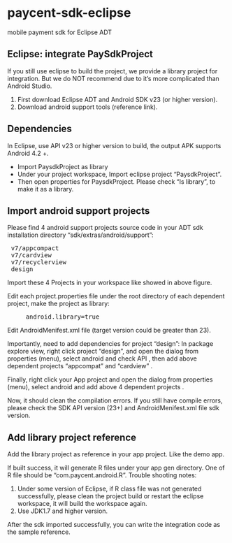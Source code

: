 # paycent-sdk-eclipse
mobile payment sdk for Eclipse ADT


## Eclipse: integrate PaySdkProject

If you still use eclipse to build the project, we provide a library project for integration. But we do NOT recommend due to it’s more complicated than Android Studio. 
1) First download Eclipse ADT and Android SDK v23 (or higher version). 
2) Download android support tools (reference link). 

## Dependencies

In Eclipse, use API v23 or higher version to build, the output APK supports Android 4.2 +.
* Import PaysdkProject as library
* Under your project workspace, Import eclipse project “PaysdkProject”. 
* Then open properties for PaysdkProject. Please check “Is library”, to make it as a library. 

## Import android support projects 

Please find 4 android support projects source code in your ADT sdk installation directory “sdk/extras/android/support”:
<pre>
 v7/appcompact
 v7/cardview
 v7/recyclerview
 design
</pre>
Import these 4 Projects in your workspace like showed in above figure.

Edit each project.properties file under the root directory of each dependent project, make the project as library: 
 <pre>     android.library=true
</pre>
Edit AndroidMenifest.xml file (target version could be greater than 23).

Importantly, need to add dependencies for project “design”: In package explore view, right click project “design”, and open the dialog from properties (menu), select android and check API , then add above dependent projects “appcompat” and “cardview” .
 
Finally, right click your App project and open the dialog from properties (menu), select android and add above 4 dependent projects .

Now, it should clean the compilation errors. If you still have compile errors, please check the SDK API version (23+) and AndroidMenifest.xml file sdk version.

## Add library project reference

Add the library project as reference in your app project. Like the demo app.
 
If built success, it will generate R files under your app gen directory. One of R file should be “com.paycent.android.R”. 
Trouble shooting notes: 
1) Under some version of Eclipse, if R class file was not generated successfully, please clean the project build or restart the eclipse workspace, it will build the workspace again.  
2) Use JDK1.7 and higher version. 

After the sdk imported successfully, you can write the integration code as the sample reference.
